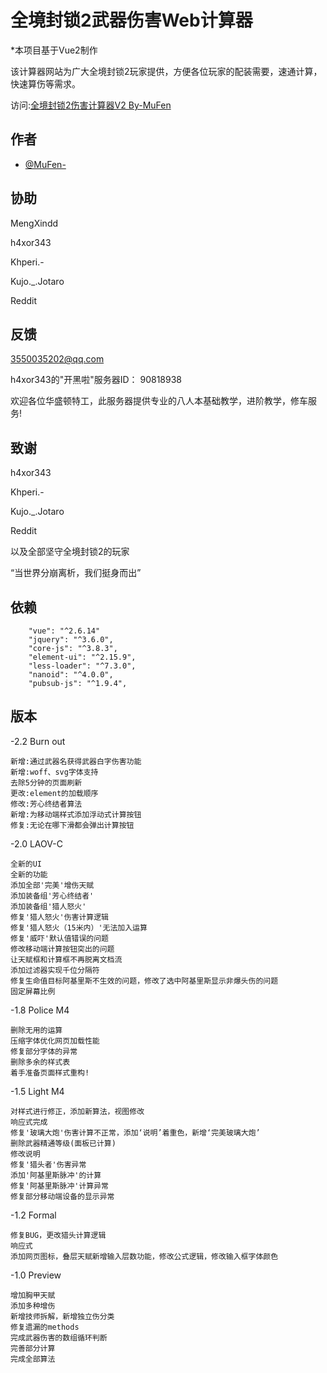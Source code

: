 
# 全境封锁2武器伤害Web计算器

*本项目基于Vue2制作

该计算器网站为广大全境封锁2玩家提供，方便各位玩家的配装需要，速通计算，快速算伤等需求。

访问:[全境封锁2伤害计算器V2 By-MuFen](https://division2-dct.vercel.app/)

## 作者

- [@MuFen-](https://github.com/MuFen-mker)


## 协助

MengXindd

h4xor343

Khperi.-

Kujo._.Jotaro

Reddit
## 反馈
3550035202@qq.com

h4xor343的"开黑啦"服务器ID：
90818938

欢迎各位华盛顿特工，此服务器提供专业的八人本基础教学，进阶教学，修车服务!



## 致谢

h4xor343

Khperi.-

Kujo._.Jotaro

Reddit

以及全部坚守全境封锁2的玩家

“当世界分崩离析，我们挺身而出”



## 依赖

        "vue": "^2.6.14"
        "jquery": "^3.6.0",
        "core-js": "^3.8.3",
        "element-ui": "^2.15.9",
        "less-loader": "^7.3.0",
        "nanoid": "^4.0.0",
        "pubsub-js": "^1.9.4",
## 版本
-2.2 Burn out

    新增:通过武器名获得武器白字伤害功能
    新增:woff、svg字体支持
    去除5分钟的页面刷新
    更改:element的加载顺序
    修改:芳心终结者算法
    新增:为移动端样式添加浮动式计算按钮
    修复:无论在哪下滑都会弹出计算按钮


-2.0 LAOV-C

    全新的UI
    全新的功能
    添加全部'完美'增伤天赋
    添加装备组'芳心终结者'
    添加装备组'猎人怒火'
    修复'猎人怒火'伤害计算逻辑
    修复'猎人怒火（15米内）'无法加入运算
    修复'威吓'默认值错误的问题
    修改移动端计算按钮突出的问题
    让天赋框和计算框不再脱离文档流
    添加过滤器实现千位分隔符
    修复生命值目标阿基里斯不生效的问题，修改了选中阿基里斯显示非爆头伤的问题
    固定屏幕比例

-1.8 Police M4

    删除无用的运算
    压缩字体优化网页加载性能
    修复部分字体的异常
    删除多余的样式表
    着手准备页面样式重构!

-1.5 Light M4

    对样式进行修正，添加新算法，视图修改
    响应式完成
    修复'玻璃大炮'伤害计算不正常，添加‘说明’着重色，新增‘完美玻璃大炮’
    删除武器精通等级(面板已计算)
    修改说明
    修复'猎头者'伤害异常
    添加'阿基里斯脉冲'的计算
    修复'阿基里斯脉冲'计算异常
    修复部分移动端设备的显示异常


-1.2 Formal

    修复BUG，更改猎头计算逻辑
    响应式
    添加网页图标，叠层天赋新增输入层数功能，修改公式逻辑，修改输入框字体颜色



-1.0 Preview
    
    增加胸甲天赋
    添加多种增伤
    新增技师拆解，新增独立伤分类
    修复遗漏的methods
    完成武器伤害的数组循环判断
    完善部分计算
    完成全部算法
    
